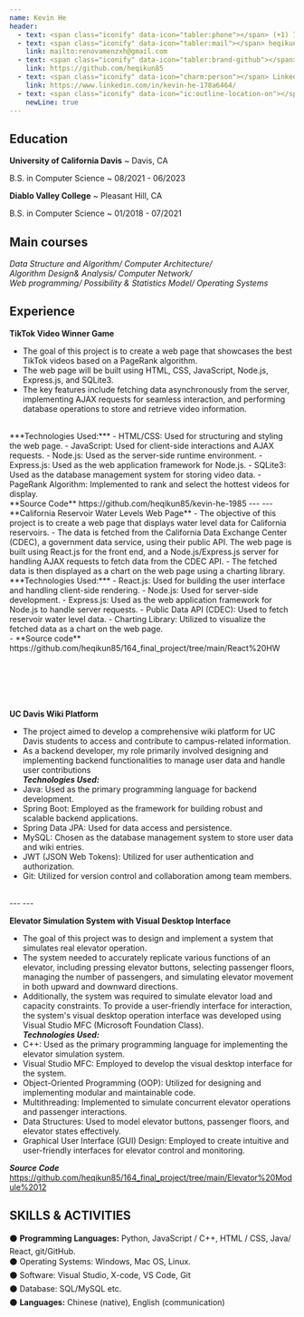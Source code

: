 ```yaml
---
name: Kevin He
header:
  - text: <span class="iconify" data-icon="tabler:phone"></span> (+1) 7072007655
  - text: <span class="iconify" data-icon="tabler:mail"></span> heqikun@gmail.com
    link: mailto:renovamenzxh@gmail.com
  - text: <span class="iconify" data-icon="tabler:brand-github"></span> Github
    link: https://github.com/heqikun85
  - text: <span class="iconify" data-icon="charm:person"></span> LinkedIn
    link: https://www.linkedin.com/in/kevin-he-178a6464/
  - text: <span class="iconify" data-icon="ic:outline-location-on"></span> 96 Elder Dr, B, Pacheco, CA 94553
    newLine: true
---
```


## Education

**University of California Davis**
  ~ Davis, CA

B.S. in Computer Science
  ~ 08/2021 - 06/2023

**Diablo Valley College**
  ~ Pleasant Hill, CA

B.S. in Computer Science
  ~ 01/2018 - 07/2021

## Main courses
 *Data Structure and Algorithm/ Computer Architecture/   
  Algorithm Design& Analysis/ Computer Network/   
  Web programming/ Possibility & Statistics Model/ Operating Systems*<br/>
## Experience
**TikTok Video Winner Game**
- The goal of this project is to create a web page that showcases the best TikTok videos based on a PageRank algorithm. 
- The web page will be built using HTML, CSS, JavaScript, Node.js, Express.js, and SQLite3. 
- The key features include fetching data asynchronously from the server, implementing AJAX requests for seamless interaction, and performing database operations to store and retrieve video information.
<br/>
***Technologies Used:***   
- HTML/CSS: Used for structuring and styling the web page.  
- JavaScript: Used for client-side interactions and AJAX requests.  
- Node.js: Used as the server-side runtime environment.  
- Express.js: Used as the web application framework for Node.js.  
- SQLite3: Used as the database management system for storing video data.  
- PageRank Algorithm: Implemented to rank and select the hottest videos for display.
<br/>
**Source Code**  
https://github.com/heqikun85/kevin-he-1985
---
---
**California Reservoir Water Levels Web Page**
- The objective of this project is to create a web page that displays water level data for California reservoirs.   
- The data is fetched from the California Data Exchange Center (CDEC), a government data service, using their public API. The web page is built using React.js for the front end, and a Node.js/Express.js server for handling AJAX requests to fetch data from the CDEC API.   
- The fetched data is then displayed as a chart on the web page using a charting library.
<br/>
***Technologies Used:***   
- React.js: Used for building the user interface and handling client-side rendering.
- Node.js: Used for server-side development.  
- Express.js: Used as the web application framework for Node.js to handle server requests.  
- Public Data API (CDEC): Used to fetch reservoir water level data.  
- Charting Library: Utilized to visualize the fetched data as a chart on the web page.
<br/>
- **Source code**  
https://github.com/heqikun85/164_final_project/tree/main/React%20HW
<br/>
<br/>
<br/>
<br/>
<br/>
<br/>


**UC Davis Wiki Platform**  
- The project aimed to develop a comprehensive wiki platform for UC Davis students to access and contribute to campus-related information.   
- As a backend developer, my role primarily involved designing and implementing backend functionalities to manage user data and handle user contributions    
***Technologies Used:***   
- Java: Used as the primary programming language for backend development.
- Spring Boot: Employed as the framework for building robust and scalable backend applications.
- Spring Data JPA: Used for data access and persistence.
- MySQL: Chosen as the database management system to store user data and wiki entries.
- JWT (JSON Web Tokens): Utilized for user authentication and authorization.
- Git: Utilized for version control and collaboration among team members.
<br/>
---
---

**Elevator Simulation System with Visual Desktop Interface**

- The goal of this project was to design and implement a system that simulates real elevator operation.   
- The system needed to accurately replicate various functions of an elevator, including pressing elevator buttons, selecting passenger floors, managing the number of passengers, and simulating elevator movement in both upward and downward directions.   
- Additionally, the system was required to simulate elevator load and capacity constraints. To provide a user-friendly interface for interaction, the system's visual desktop operation interface was developed using Visual Studio MFC (Microsoft Foundation Class).   
***Technologies Used:***  
- C++: Used as the primary programming language for implementing the elevator simulation system.  
- Visual Studio MFC: Employed to develop the visual desktop interface for the system.  
- Object-Oriented Programming (OOP): Utilized for designing and implementing modular and maintainable code.
- Multithreading: Implemented to simulate concurrent elevator operations and passenger interactions.
- Data Structures: Used to model elevator buttons, passenger floors, and elevator states effectively.
- Graphical User Interface (GUI) Design: Employed to create intuitive and user-friendly interfaces for elevator control and monitoring.  

***Source Code***  
https://github.com/heqikun85/164_final_project/tree/main/Elevator%20Module%2012
<br/>
## SKILLS & ACTIVITIES
⚫ **Programming Languages:** <span class="iconify" data-icon="vscode-icons:file-type-python"></span> Python, <span class="iconify" data-icon="vscode-icons:file-type-js-official"></span> JavaScript / <span class="iconify" data-icon="vscode-icons:file-type-cpp"></span> C++, <span class="iconify" data-icon="vscode-icons:file-type-html"></span> HTML / <span class="iconify" data-icon="vscode-icons:file-type-css"></span> CSS, <span class="iconify" data-icon="logos:java" data-inline="false"></span> Java/ React, git/GitHub.  
⚫ Operating Systems: Windows, Mac OS, Linux.  
⚫ Software: Visual Studio, X-code, VS Code, Git  
⚫ Database: SQL/MySQL etc.  
⚫ **Languages:** Chinese (native), English (communication)
